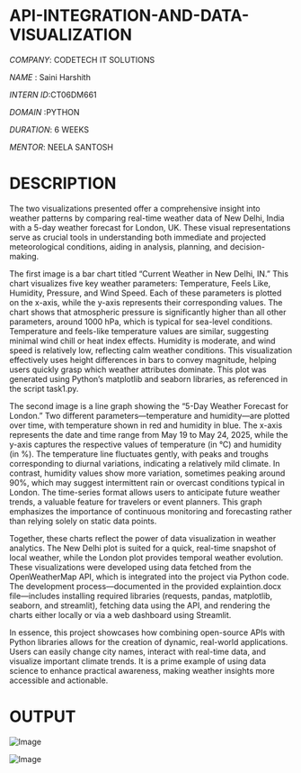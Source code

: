 # API-INTEGRATION-AND-DATA-VISUALIZATION

*COMPANY*: CODETECH IT SOLUTIONS

*NAME* : Saini Harshith

*INTERN ID*:CT06DM661

*DOMAIN* :PYTHON 

*DURATION*: 6 WEEKS

*MENTOR*: NEELA SANTOSH



# DESCRIPTION

The two visualizations presented offer a comprehensive insight into weather patterns by comparing real-time weather data of New Delhi, India with a 5-day weather forecast for London, UK. These visual representations serve as crucial tools in understanding both immediate and projected meteorological conditions, aiding in analysis, planning, and decision-making.

The first image is a bar chart titled “Current Weather in New Delhi, IN.” This chart visualizes five key weather parameters: Temperature, Feels Like, Humidity, Pressure, and Wind Speed. Each of these parameters is plotted on the x-axis, while the y-axis represents their corresponding values. The chart shows that atmospheric pressure is significantly higher than all other parameters, around 1000 hPa, which is typical for sea-level conditions. Temperature and feels-like temperature values are similar, suggesting minimal wind chill or heat index effects. Humidity is moderate, and wind speed is relatively low, reflecting calm weather conditions. This visualization effectively uses height differences in bars to convey magnitude, helping users quickly grasp which weather attributes dominate. This plot was generated using Python’s matplotlib and seaborn libraries, as referenced in the script task1.py.

The second image is a line graph showing the “5-Day Weather Forecast for London.” Two different parameters—temperature and humidity—are plotted over time, with temperature shown in red and humidity in blue. The x-axis represents the date and time range from May 19 to May 24, 2025, while the y-axis captures the respective values of temperature (in °C) and humidity (in %). The temperature line fluctuates gently, with peaks and troughs corresponding to diurnal variations, indicating a relatively mild climate. In contrast, humidity values show more variation, sometimes peaking around 90%, which may suggest intermittent rain or overcast conditions typical in London. The time-series format allows users to anticipate future weather trends, a valuable feature for travelers or event planners. This graph emphasizes the importance of continuous monitoring and forecasting rather than relying solely on static data points.

Together, these charts reflect the power of data visualization in weather analytics. The New Delhi plot is suited for a quick, real-time snapshot of local weather, while the London plot provides temporal weather evolution. These visualizations were developed using data fetched from the OpenWeatherMap API, which is integrated into the project via Python code. The development process—documented in the provided explaintion.docx file—includes installing required libraries (requests, pandas, matplotlib, seaborn, and streamlit), fetching data using the API, and rendering the charts either locally or via a web dashboard using Streamlit.

In essence, this project showcases how combining open-source APIs with Python libraries allows for the creation of dynamic, real-world applications. Users can easily change city names, interact with real-time data, and visualize important climate trends. It is a prime example of using data science to enhance practical awareness, making weather insights more accessible and actionable.


# OUTPUT

![Image](https://github.com/user-attachments/assets/2c9f2cda-f6c7-42d3-9745-78be51e46a2c)

![Image](https://github.com/user-attachments/assets/0d81bace-696e-4bc8-bb5e-e2c7eac04a53)
